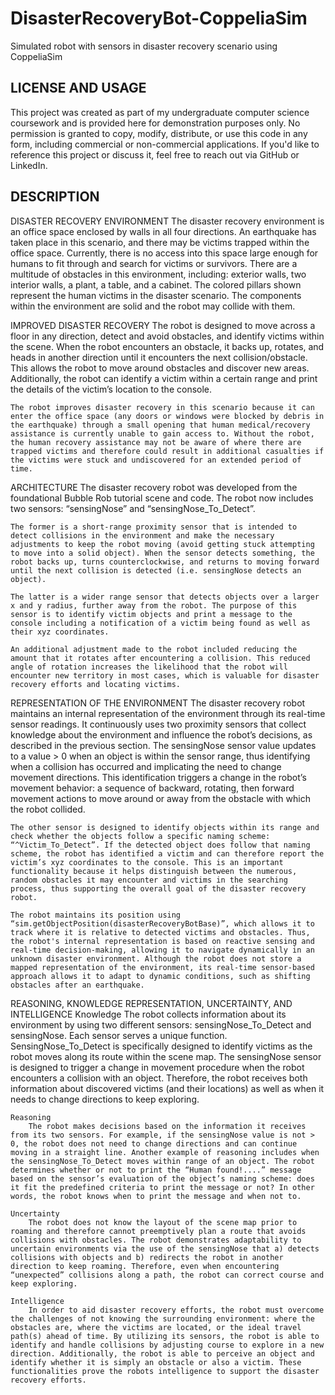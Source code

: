 # DisasterRecoveryBot-CoppeliaSim
Simulated robot with sensors in disaster recovery scenario using CoppeliaSim

LICENSE AND USAGE
--------
This project was created as part of my undergraduate computer science coursework and is provided here for demonstration purposes only. No permission is granted to copy, modify, distribute, or use this code in any form, including commercial or non-commercial applications. If you'd like to reference this project or discuss it, feel free to reach out via GitHub or LinkedIn.

DESCRIPTION
--------

DISASTER RECOVERY ENVIRONMENT
    The disaster recovery environment is an office space enclosed by walls in all four directions. An earthquake has taken place in this scenario, and there may be victims trapped within the office space. Currently, there is no access into this space large enough for humans to fit through and search for victims or survivors. There are a multitude of obstacles in this environment, including: exterior walls, two interior walls, a plant, a table, and a cabinet. The colored pillars shown represent the human victims in the disaster scenario. The components within the environment are solid and the robot may collide with them.

IMPROVED DISASTER RECOVERY
    The robot is designed to move across a floor in any direction, detect and avoid obstacles, and identify victims within the scene. When the robot encounters an obstacle, it backs up, rotates, and heads in another direction until it encounters the next collision/obstacle. This allows the robot to move around obstacles and discover new areas. Additionally, the robot can identify a victim within a certain range and print the details of the victim’s location to the console.

    The robot improves disaster recovery in this scenario because it can enter the office space (any doors or windows were blocked by debris in the earthquake) through a small opening that human medical/recovery assistance is currently unable to gain access to. Without the robot, the human recovery assistance may not be aware of where there are trapped victims and therefore could result in additional casualties if the victims were stuck and undiscovered for an extended period of time.
 
ARCHITECTURE
    The disaster recovery robot was developed from the foundational Bubble Rob tutorial scene and code. The robot now includes two sensors: “sensingNose” and “sensingNose_To_Detect”. 
    
    The former is a short-range proximity sensor that is intended to detect collisions in the environment and make the necessary adjustments to keep the robot moving (avoid getting stuck attempting to move into a solid object). When the sensor detects something, the robot backs up, turns counterclockwise, and returns to moving forward until the next collision is detected (i.e. sensingNose detects an object). 
    
    The latter is a wider range sensor that detects objects over a larger x and y radius, further away from the robot. The purpose of this sensor is to identify victim objects and print a message to the console including a notification of a victim being found as well as their xyz coordinates.
    
    An additional adjustment made to the robot included reducing the amount that it rotates after encountering a collision. This reduced angle of rotation increases the likelihood that the robot will encounter new territory in most cases, which is valuable for disaster recovery efforts and locating victims.

REPRESENTATION OF THE ENVIRONMENT
    The disaster recovery robot maintains an internal representation of the environment through its real-time sensor readings. It continuously uses two proximity sensors that collect knowledge about the environment and influence the robot’s decisions, as described in the previous section. The sensingNose sensor value updates to a value > 0 when an object is within the sensor range, thus identifying when a collision has occurred and implicating the need to change movement directions. This identification triggers a change in the robot’s movement behavior: a sequence of backward, rotating, then forward movement actions to move around or away from the obstacle with which the robot collided.

    The other sensor is designed to identify objects within its range and check whether the objects follow a specific naming scheme: “^Victim_To_Detect”. If the detected object does follow that naming scheme, the robot has identified a victim and can therefore report the victim’s xyz coordinates to the console. This is an important functionality because it helps distinguish between the numerous, random obstacles it may encounter and victims in the searching process, thus supporting the overall goal of the disaster recovery robot. 
    
    The robot maintains its position using “sim.getObjectPosition(disasterRecoveryBotBase)”, which allows it to track where it is relative to detected victims and obstacles. Thus, the robot's internal representation is based on reactive sensing and real-time decision-making, allowing it to navigate dynamically in an unknown disaster environment. Although the robot does not store a mapped representation of the environment, its real-time sensor-based approach allows it to adapt to dynamic conditions, such as shifting obstacles after an earthquake.

REASONING, KNOWLEDGE REPRESENTATION, UNCERTAINTY, AND INTELLIGENCE
    Knowledge
        The robot collects information about its environment by using two different sensors: sensingNose_To_Detect and sensingNose. Each sensor serves a unique function. SensingNose_To_Detect is specifically designed to identify victims as the robot moves along its route within the scene map. The sensingNose sensor is designed to trigger a change in movement procedure when the robot encounters a collision with an object. Therefore, the robot receives both information about discovered victims (and their locations) as well as when it needs to change directions to keep exploring.

    Reasoning
        The robot makes decisions based on the information it receives from its two sensors. For example, if the sensingNose value is not > 0, the robot does not need to change directions and can continue moving in a straight line. Another example of reasoning includes when the sensingNose_To_Detect moves within range of an object. The robot determines whether or not to print the “Human found!....” message based on the sensor’s evaluation of the object’s naming scheme: does it fit the predefined criteria to print the message or not? In other words, the robot knows when to print the message and when not to. 
    
    Uncertainty
        The robot does not know the layout of the scene map prior to roaming and therefore cannot preemptively plan a route that avoids collisions with obstacles. The robot demonstrates adaptability to uncertain environments via the use of the sensingNose that a) detects collisions with objects and b) redirects the robot in another direction to keep roaming. Therefore, even when encountering “unexpected” collisions along a path, the robot can correct course and keep exploring.

    Intelligence
        In order to aid disaster recovery efforts, the robot must overcome the challenges of not knowing the surrounding environment: where the obstacles are, where the victims are located, or the ideal travel path(s) ahead of time. By utilizing its sensors, the robot is able to identify and handle collisions by adjusting course to explore in a new direction. Additionally, the robot is able to perceive an object and identify whether it is simply an obstacle or also a victim. These functionalities prove the robots intelligence to support the disaster recovery efforts.

